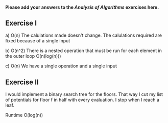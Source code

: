 #### Please add your answers to the ***Analysis of  Algorithms*** exercises here.

## Exercise I

a) O(n) The calulations made doesn't change. The calulations required are fixed because of a single input


b) O(n^2) There is a nested operation that must be run for each element in the outer loop
O(n(log(n)))

c) O(n) We have a single operation and a single input

## Exercise II


I would implement a binary search tree for the floors. That way I cut my list of potentials for floor f in half with every evaluation. I stop when I reach a leaf. 

Runtime O(log(n))